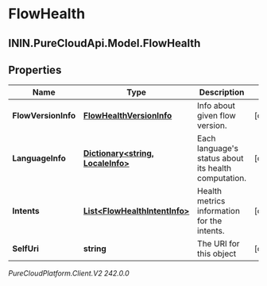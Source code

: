 # FlowHealth

## ININ.PureCloudApi.Model.FlowHealth

## Properties

|Name | Type | Description | Notes|
|------------ | ------------- | ------------- | -------------|
| **FlowVersionInfo** | [**FlowHealthVersionInfo**](FlowHealthVersionInfo) | Info about given flow version. | [optional] |
| **LanguageInfo** | [**Dictionary&lt;string, LocaleInfo&gt;**](LocaleInfo) | Each language&#39;s status about its health computation. | [optional] |
| **Intents** | [**List&lt;FlowHealthIntentInfo&gt;**](FlowHealthIntentInfo) | Health metrics information for the intents. | [optional] |
| **SelfUri** | **string** | The URI for this object | [optional] |



_PureCloudPlatform.Client.V2 242.0.0_
